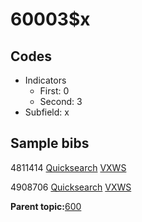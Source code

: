 # 60003$x

## Codes

-   Indicators
    -   First: 0
    -   Second: 3
-   Subfield: x

## Sample bibs

4811414 [Quicksearch](https://search.library.yale.edu/catalog/4811414) [VXWS](http://prodorbis.library.yale.edu:7014/vxws/GetHoldingsService?bibId=4811414)

4908706 [Quicksearch](https://search.library.yale.edu/catalog/4908706) [VXWS](http://prodorbis.library.yale.edu:7014/vxws/GetHoldingsService?bibId=4908706)

**Parent topic:**[600](../../tags/600/600.md)

